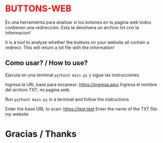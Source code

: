 # <span style='color: Red'>BUTTONS-WEB</span>

Es una herramienta para analizar si los botones en tu pagina web todos contienen una redirección. Esta te devolvera un archivo txt con la informacion! 

It is a tool to analyze whether the buttons on your website all contain a redirect. This will return a txt file with the information!

## Como usar? / How to use?

Ejecuta en una terminal `python3 main.py` y sigue las instrucciones

Ingresa la URL base para escanear: https://ingresa.aqui
Ingresa el nombre del archivo TXT: mi pagina web

Run `python3 main.py` in a terminal and follow the instructions

Enter the base URL to scan: https://test.test
Enter the name of the TXT file: my website


# Gracias / Thanks

